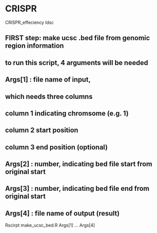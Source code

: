 # CRISPR
CRISPR_effeciency ldsc

## FIRST step: make ucsc .bed file from genomic region information

## to run this script, 4 arguments will be needed
## 
## Args[1] : file name of input, 
##			which needs three columns 
##			column 1 indicating chromsome (e.g. 1)
##			column 2 start position
##			column 3 end position (optional)
##
## Args[2] : number, indicating bed file start from original start
##
## Args[3] : number, indicating bed file end from original start
##
## Args[4] : file name of output (result)


Rscirpt make_ucsc_bed.R Args[1] ... Args[4]
